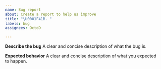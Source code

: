 ```yaml
---
name: Bug report
about: Create a report to help us improve
title: "\U0001F41B- "
labels: bug
assignees: OctoD

---
```


**Describe the bug**
A clear and concise description of what the bug is.

**Expected behavior**
A clear and concise description of what you expected to happen.
